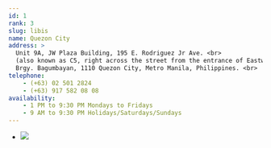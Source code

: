 ```yaml
---
id: 1
rank: 3
slug: libis
name: Quezon City
address: >
  Unit 9A, JW Plaza Building, 195 E. Rodriguez Jr Ave. <br>
  (also known as C5, right across the street from the entrance of Eastwood, Libis) <br>
  Brgy. Bagumbayan, 1110 Quezon City, Metro Manila, Philippines. <br>
telephone:
    - (+63) 02 501 2824
    - (+63) 917 582 08 08
availability:
    - 1 PM to 9:30 PM Mondays to Fridays
    - 9 AM to 9:30 PM Holidays/Saturdays/Sundays
---
```

<div id="TA_socialButtonReviews71" class="TA_socialButtonReviews">
  <ul id="icxi0ooFtBLn" class="TA_links lhj6es3">
    <li id="ThyOrBSeJ" class="dbS1Vpglv">
      <a target="_blank" href="http://www.tripadvisor.com.ph/Attraction_Review-g298574-d7142887-Reviews-Mystery_Manila-Quezon_City_Metro_Manila_Luzon.html"><img src="http://www.tripadvisor.com.ph/img/cdsi/img2/branding/socialWidget/20x28_green-21692-2.png"/></a>
    </li>
  </ul>
</div>




  
